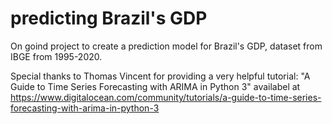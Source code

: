 # predicting Brazil's GDP
On goind project to create a prediction model for Brazil's GDP, dataset from IBGE from 1995-2020.

Special thanks to Thomas Vincent for providing a very helpful tutorial: "A Guide to Time Series Forecasting with ARIMA in Python 3"
availabel at https://www.digitalocean.com/community/tutorials/a-guide-to-time-series-forecasting-with-arima-in-python-3
